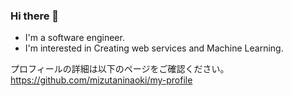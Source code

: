 ### Hi there 👋
* I'm a software engineer.
* I'm interested in Creating web services and Machine Learning.

プロフィールの詳細は以下のページをご確認ください。  
https://github.com/mizutaninaoki/my-profile